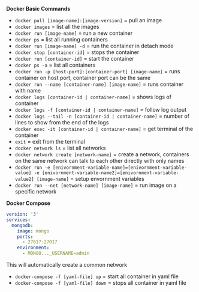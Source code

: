 **Docker Basic Commands**

- `docker pull [image-name]:[image-version]` = pull an image
- `docker images` = list all the images
- `docker run [image-name]` = run a new container
- `docker ps` = list all running containers
- `docker run [image-name] -d` = run the container in detach mode
- `docker stop [container-id]` = stops the container
- `docker run [container-id]` = start the container
- `docker ps -a` = list all containers
- `docker run -p [host-port]:[container-port] [image-name]` = runs container on host port, container port can be the same
- `docker run --name [container-name] [image-name]` = runs container with name
- `docker logs [container-id | container-name]` = shows logs of container
- `docker logs -f [container-id | container-name]` = follow log output
- `docker logs --tail -n [container-id | container-name]` = number of lines to show from the end of the logs
- `docker exec -it [container-id | container-name]` = get terminal of the container
- `exit` = exit from the terminal
- `docker network ls` = list all networks
- `docker network create [network-name]` = create a network, containers on the same network can talk to each other directly with only names
- `docker run -e [enivornment-variable-name]=[enivornment-variable-value] -e [enivornment-variable-name2]=[enivornment-variable-value2] [image-name]` = setup envornment variables
- `docker run --net [network-name] [image-name]` = run image on a specific network

**Docker Compose**

```yaml
version: '3'
services:
  mongodb:
    image: mongo
    ports:
      - 27017:27017
    environment:
      - MONGO..._USERNAME=admin
```

This will automatically create a common network

- `docker-compose -f [yaml-file] up` = start all container in yaml file
- `docker-compose -f [yaml-file] down` = stops all container in yaml file

